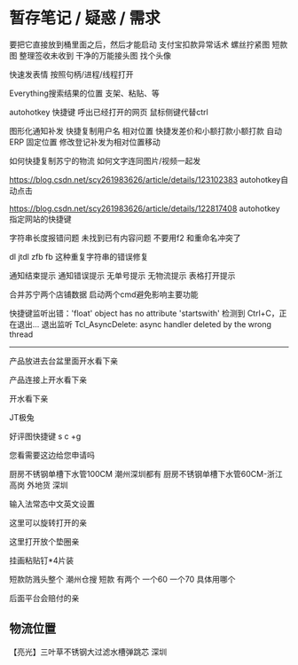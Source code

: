 # 暂存笔记 / 疑惑 / 需求

要把它直接放到桶里面之后，然后才能启动
支付宝扣款异常话术
螺丝拧紧图
短款图
整理签收未收到
干净的万能接头图
找个头像

快速发表情
按照句柄/进程/线程打开

Everything搜索结果的位置
支架、粘贴、等

autohotkey 快捷键
呼出已经打开的网页
鼠标侧键代替ctrl

图形化通知补发
快捷复制用户名
相对位置 快捷发差价和小额打款小额打款
自动ERP 固定位置
修改登记补发为相对位置移动

如何快捷复制苏宁的物流
如何文字连同图片/视频一起发


https://blog.csdn.net/scy261983626/article/details/123102383
autohotkey自动点击

https://blog.csdn.net/scy261983626/article/details/122817408
autohotkey 指定网站的快捷键



字符串长度报错问题
未找到已有内容问题
不要用f2 和重命名冲突了

dl
jtdl
zfb
fb
这种重复字符串的错误修复


通知结束提示
通知错误提示
无单号提示 无物流提示
表格打开提示

合并苏宁两个店铺数据
启动两个cmd避免影响主要功能


快捷键监听出错：'float' object has no attribute 'startswith'
检测到 Ctrl+C，正在退出...
退出监听
Tcl_AsyncDelete: async handler deleted by the wrong thread

---------------------


产品放进去台盆里面开水看下亲

产品连接上开水看下亲

开水看下亲


JT极兔

好评图快捷键 s c +g

您看需要这边给您申请吗


厨房不锈钢单槽下水管100CM     潮州深圳都有
厨房不锈钢单槽下水管60CM-浙江 高岗 外地货   深圳

输入法常态中文英文设置

这里可以旋转打开的亲

这里打开放个垫圈亲

挂画粘贴钉*4片装

短款防溅头整个 潮州仓搜 短款
有两个 一个60 一个70
具体用哪个 

后面平台会赔付的亲 

## 物流位置


【亮光】三叶草不锈钢大过滤水槽弹跳芯
深圳